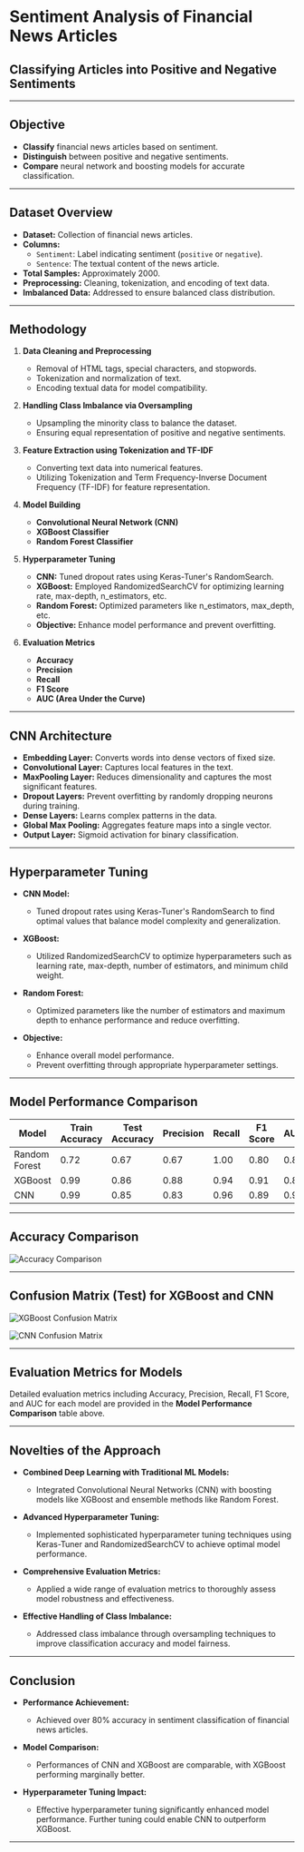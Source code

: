 # Sentiment Analysis of Financial News Articles

## Classifying Articles into Positive and Negative Sentiments



---

## Objective

- **Classify** financial news articles based on sentiment.
- **Distinguish** between positive and negative sentiments.
- **Compare** neural network and boosting models for accurate classification.

---

## Dataset Overview

- **Dataset:** Collection of financial news articles.
- **Columns:**
  - `Sentiment`: Label indicating sentiment (`positive` or `negative`).
  - `Sentence`: The textual content of the news article.
- **Total Samples:** Approximately 2000.
- **Preprocessing:** Cleaning, tokenization, and encoding of text data.
- **Imbalanced Data:** Addressed to ensure balanced class distribution.

---

## Methodology

1. **Data Cleaning and Preprocessing**
   - Removal of HTML tags, special characters, and stopwords.
   - Tokenization and normalization of text.
   - Encoding textual data for model compatibility.

2. **Handling Class Imbalance via Oversampling**
   - Upsampling the minority class to balance the dataset.
   - Ensuring equal representation of positive and negative sentiments.

3. **Feature Extraction using Tokenization and TF-IDF**
   - Converting text data into numerical features.
   - Utilizing Tokenization and Term Frequency-Inverse Document Frequency (TF-IDF) for feature representation.

4. **Model Building**
   - **Convolutional Neural Network (CNN)**
   - **XGBoost Classifier**
   - **Random Forest Classifier**

5. **Hyperparameter Tuning**
   - **CNN:** Tuned dropout rates using Keras-Tuner's RandomSearch.
   - **XGBoost:** Employed RandomizedSearchCV for optimizing learning rate, max-depth, n_estimators, etc.
   - **Random Forest:** Optimized parameters like n_estimators, max_depth, etc.
   - **Objective:** Enhance model performance and prevent overfitting.

6. **Evaluation Metrics**
   - **Accuracy**
   - **Precision**
   - **Recall**
   - **F1 Score**
   - **AUC (Area Under the Curve)**

---

## CNN Architecture

- **Embedding Layer:** Converts words into dense vectors of fixed size.
- **Convolutional Layer:** Captures local features in the text.
- **MaxPooling Layer:** Reduces dimensionality and captures the most significant features.
- **Dropout Layers:** Prevent overfitting by randomly dropping neurons during training.
- **Dense Layers:** Learns complex patterns in the data.
- **Global Max Pooling:** Aggregates feature maps into a single vector.
- **Output Layer:** Sigmoid activation for binary classification.

---

## Hyperparameter Tuning

- **CNN Model:**
  - Tuned dropout rates using Keras-Tuner's RandomSearch to find optimal values that balance model complexity and generalization.
  
- **XGBoost:**
  - Utilized RandomizedSearchCV to optimize hyperparameters such as learning rate, max-depth, number of estimators, and minimum child weight.
  
- **Random Forest:**
  - Optimized parameters like the number of estimators and maximum depth to enhance performance and reduce overfitting.
  
- **Objective:**
  - Enhance overall model performance.
  - Prevent overfitting through appropriate hyperparameter settings.

---

## Model Performance Comparison

| Model          | Train Accuracy | Test Accuracy | Precision | Recall | F1 Score | AUC  |
|----------------|----------------|---------------|-----------|--------|----------|------|
| Random Forest  | 0.72           | 0.67          | 0.67      | 1.00   | 0.80     | 0.88 |
| XGBoost        | 0.99           | 0.86          | 0.88      | 0.94   | 0.91     | 0.80 |
| CNN            | 0.99           | 0.85          | 0.83      | 0.96   | 0.89     | 0.92 |

---

## Accuracy Comparison

![Accuracy Comparison](path_to_accuracy_comparison_image.png)

---

## Confusion Matrix (Test) for XGBoost and CNN

![XGBoost Confusion Matrix](path_to_xgboost_confusion_matrix.png)

![CNN Confusion Matrix](path_to_cnn_confusion_matrix.png)

---

## Evaluation Metrics for Models

Detailed evaluation metrics including Accuracy, Precision, Recall, F1 Score, and AUC for each model are provided in the **Model Performance Comparison** table above.

---

## Novelties of the Approach

- **Combined Deep Learning with Traditional ML Models:**
  - Integrated Convolutional Neural Networks (CNN) with boosting models like XGBoost and ensemble methods like Random Forest.
  
- **Advanced Hyperparameter Tuning:**
  - Implemented sophisticated hyperparameter tuning techniques using Keras-Tuner and RandomizedSearchCV to achieve optimal model performance.
  
- **Comprehensive Evaluation Metrics:**
  - Applied a wide range of evaluation metrics to thoroughly assess model robustness and effectiveness.
  
- **Effective Handling of Class Imbalance:**
  - Addressed class imbalance through oversampling techniques to improve classification accuracy and model fairness.

---

## Conclusion

- **Performance Achievement:**
  - Achieved over 80% accuracy in sentiment classification of financial news articles.
  
- **Model Comparison:**
  - Performances of CNN and XGBoost are comparable, with XGBoost performing marginally better.
  
- **Hyperparameter Tuning Impact:**
  - Effective hyperparameter tuning significantly enhanced model performance. Further tuning could enable CNN to outperform XGBoost.

---
